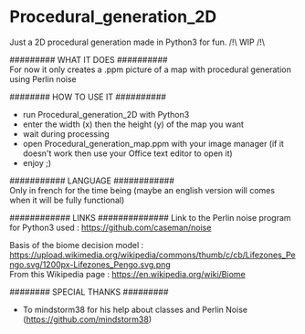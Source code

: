 # Procedural_generation_2D
Just a 2D procedural generation made in Python3 for fun. /!\ WIP  /!\

######### WHAT IT DOES ##########  
For now it only creates a .ppm picture of a map with procedural generation using Perlin noise


######## HOW TO USE IT ##########
- run Procedural_generation_2D with Python3
- enter the width (x) then the height (y) of the map you want
- wait during processing
- open Procedural_generation_map.ppm with your image manager (if it doesn't work then use your Office text editor to open it)
- enjoy ;)


########### LANGUAGE ############  
Only in french for the time being (maybe an english version will comes when it will be fully functional)


############ LINKS ##############
Link to the Perlin noise program for Python3 used :
https://github.com/caseman/noise

Basis of the biome decision model :
https://upload.wikimedia.org/wikipedia/commons/thumb/c/cb/Lifezones_Pengo.svg/1200px-Lifezones_Pengo.svg.png  
From this Wikipedia page :
https://en.wikipedia.org/wiki/Biome


######## SPECIAL THANKS #########  
- To mindstorm38 for his help about classes and Perlin Noise (https://github.com/mindstorm38)
